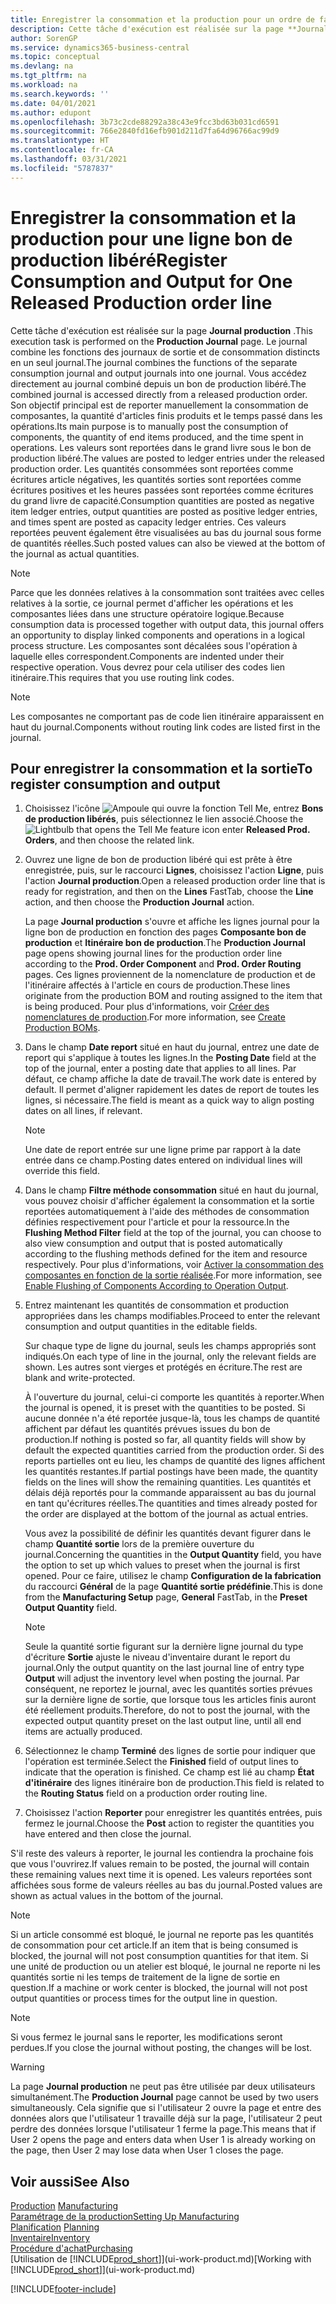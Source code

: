 ```yaml
---
title: Enregistrer la consommation et la production pour un ordre de fabrication | Microsoft Docs
description: Cette tâche d'exécution est réalisée sur la page **Journal production** . Le journal combine les fonctions des journaux de sortie et de consommation distincts en un seul journal. Vous accédez directement au journal combiné depuis un bon de production libéré. Son objectif principal est de reporter manuellement la consommation de composantes, la quantité d'articles finis produits et le temps passé dans les opérations.
author: SorenGP
ms.service: dynamics365-business-central
ms.topic: conceptual
ms.devlang: na
ms.tgt_pltfrm: na
ms.workload: na
ms.search.keywords: ''
ms.date: 04/01/2021
ms.author: edupont
ms.openlocfilehash: 3b73c2cde88292a38c43e9fcc3bd63b031cd6591
ms.sourcegitcommit: 766e2840fd16efb901d211d7fa64d96766ac99d9
ms.translationtype: HT
ms.contentlocale: fr-CA
ms.lasthandoff: 03/31/2021
ms.locfileid: "5787837"
---
```

# <a name="register-consumption-and-output-for-one-released-production-order-line"></a><span data-ttu-id="e306e-106">Enregistrer la consommation et la production pour une ligne bon de production libéré</span><span class="sxs-lookup"><span data-stu-id="e306e-106">Register Consumption and Output for One Released Production order line</span></span>
<span data-ttu-id="e306e-107">Cette tâche d'exécution est réalisée sur la page **Journal production** .</span><span class="sxs-lookup"><span data-stu-id="e306e-107">This execution task is performed on the **Production Journal** page.</span></span> <span data-ttu-id="e306e-108">Le journal combine les fonctions des journaux de sortie et de consommation distincts en un seul journal.</span><span class="sxs-lookup"><span data-stu-id="e306e-108">The journal combines the functions of the separate consumption journal and output journals into one journal.</span></span> <span data-ttu-id="e306e-109">Vous accédez directement au journal combiné depuis un bon de production libéré.</span><span class="sxs-lookup"><span data-stu-id="e306e-109">The combined journal is accessed directly from a released production order.</span></span> <span data-ttu-id="e306e-110">Son objectif principal est de reporter manuellement la consommation de composantes, la quantité d'articles finis produits et le temps passé dans les opérations.</span><span class="sxs-lookup"><span data-stu-id="e306e-110">Its main purpose is to manually post the consumption of components, the quantity of end items produced, and the time spent in operations.</span></span> <span data-ttu-id="e306e-111">Les valeurs sont reportées dans le grand livre sous le bon de production libéré.</span><span class="sxs-lookup"><span data-stu-id="e306e-111">The values are posted to ledger entries under the released production order.</span></span> <span data-ttu-id="e306e-112">Les quantités consommées sont reportées comme écritures article négatives, les quantités sorties sont reportées comme écritures positives et les heures passées sont reportées comme écritures du grand livre de capacité.</span><span class="sxs-lookup"><span data-stu-id="e306e-112">Consumption quantities are posted as negative item ledger entries, output quantities are posted as positive ledger entries, and times spent are posted as capacity ledger entries.</span></span> <span data-ttu-id="e306e-113">Ces valeurs reportées peuvent également être visualisées au bas du journal sous forme de quantités réelles.</span><span class="sxs-lookup"><span data-stu-id="e306e-113">Such posted values can also be viewed at the bottom of the journal as actual quantities.</span></span>  

> [!NOTE]  
>  <span data-ttu-id="e306e-114">Parce que les données relatives à la consommation sont traitées avec celles relatives à la sortie, ce journal permet d'afficher les opérations et les composantes liées dans une structure opératoire logique.</span><span class="sxs-lookup"><span data-stu-id="e306e-114">Because consumption data is processed together with output data, this journal offers an opportunity to display linked components and operations in a logical process structure.</span></span> <span data-ttu-id="e306e-115">Les composantes sont décalées sous l'opération à laquelle elles correspondent.</span><span class="sxs-lookup"><span data-stu-id="e306e-115">Components are indented under their respective operation.</span></span> <span data-ttu-id="e306e-116">Vous devrez pour cela utiliser des codes lien itinéraire.</span><span class="sxs-lookup"><span data-stu-id="e306e-116">This requires that you use routing link codes.</span></span>  

> [!NOTE]  
>  <span data-ttu-id="e306e-117">Les composantes ne comportant pas de code lien itinéraire apparaissent en haut du journal.</span><span class="sxs-lookup"><span data-stu-id="e306e-117">Components without routing link codes are listed first in the journal.</span></span>  

## <a name="to-register-consumption-and-output"></a><span data-ttu-id="e306e-118">Pour enregistrer la consommation et la sortie</span><span class="sxs-lookup"><span data-stu-id="e306e-118">To register consumption and output</span></span>  
1.  <span data-ttu-id="e306e-119">Choisissez l'icône ![Ampoule qui ouvre la fonction Tell Me](media/ui-search/search_small.png "Dites-moi ce que vous voulez faire"), entrez **Bons de production libérés**, puis sélectionnez le lien associé.</span><span class="sxs-lookup"><span data-stu-id="e306e-119">Choose the ![Lightbulb that opens the Tell Me feature](media/ui-search/search_small.png "Tell me what you want to do") icon enter **Released Prod. Orders**, and then choose the related link.</span></span>  
2.  <span data-ttu-id="e306e-120">Ouvrez une ligne de bon de production libéré qui est prête à être enregistrée, puis, sur le raccourci **Lignes**, choisissez l'action **Ligne**, puis l'action **Journal production**.</span><span class="sxs-lookup"><span data-stu-id="e306e-120">Open a released production order line that is ready for registration, and then on the **Lines** FastTab, choose the **Line** action, and then choose the **Production Journal** action.</span></span>  

    <span data-ttu-id="e306e-121">La page **Journal production** s'ouvre et affiche les lignes journal pour la ligne bon de production en fonction des pages **Composante bon de production** et **Itinéraire bon de production**.</span><span class="sxs-lookup"><span data-stu-id="e306e-121">The **Production Journal** page opens showing journal lines for the production order line according to the **Prod. Order Component** and **Prod. Order Routing** pages.</span></span> <span data-ttu-id="e306e-122">Ces lignes proviennent de la nomenclature de production et de l'itinéraire affectés à l'article en cours de production.</span><span class="sxs-lookup"><span data-stu-id="e306e-122">These lines originate from the production BOM and routing assigned to the item that is being produced.</span></span> <span data-ttu-id="e306e-123">Pour plus d'informations, voir [Créer des nomenclatures de production](production-how-to-create-routings.md).</span><span class="sxs-lookup"><span data-stu-id="e306e-123">For more information, see [Create Production BOMs](production-how-to-create-routings.md).</span></span>  

3.  <span data-ttu-id="e306e-124">Dans le champ **Date report** situé en haut du journal, entrez une date de report qui s'applique à toutes les lignes.</span><span class="sxs-lookup"><span data-stu-id="e306e-124">In the **Posting Date** field at the top of the journal, enter a posting date that applies to all lines.</span></span> <span data-ttu-id="e306e-125">Par défaut, ce champ affiche la date de travail.</span><span class="sxs-lookup"><span data-stu-id="e306e-125">The work date is entered by default.</span></span> <span data-ttu-id="e306e-126">Il permet d'aligner rapidement les dates de report de toutes les lignes, si nécessaire.</span><span class="sxs-lookup"><span data-stu-id="e306e-126">The field is meant as a quick way to align posting dates on all lines, if relevant.</span></span>  

    > [!NOTE]  
    >  <span data-ttu-id="e306e-127">Une date de report entrée sur une ligne prime par rapport à la date entrée dans ce champ.</span><span class="sxs-lookup"><span data-stu-id="e306e-127">Posting dates entered on individual lines will override this field.</span></span>  

4.  <span data-ttu-id="e306e-128">Dans le champ **Filtre méthode consommation** situé en haut du journal, vous pouvez choisir d'afficher également la consommation et la sortie reportées automatiquement à l'aide des méthodes de consommation définies respectivement pour l'article et pour la ressource.</span><span class="sxs-lookup"><span data-stu-id="e306e-128">In the **Flushing Method Filter** field at the top of the journal, you can choose to also view consumption and output that is posted automatically according to the flushing methods defined for the item and resource respectively.</span></span> <span data-ttu-id="e306e-129">Pour plus d'informations, voir [Activer la consommation des composantes en fonction de la sortie réalisée](production-how-to-flush-components-according-to-operation-output.md).</span><span class="sxs-lookup"><span data-stu-id="e306e-129">For more information, see [Enable Flushing of Components According to Operation Output](production-how-to-flush-components-according-to-operation-output.md).</span></span>   

5.  <span data-ttu-id="e306e-130">Entrez maintenant les quantités de consommation et production appropriées dans les champs modifiables.</span><span class="sxs-lookup"><span data-stu-id="e306e-130">Proceed to enter the relevant consumption and output quantities in the editable fields.</span></span>  
  
    <span data-ttu-id="e306e-131">Sur chaque type de ligne du journal, seuls les champs appropriés sont indiqués.</span><span class="sxs-lookup"><span data-stu-id="e306e-131">On each type of line in the journal, only the relevant fields are shown.</span></span> <span data-ttu-id="e306e-132">Les autres sont vierges et protégés en écriture.</span><span class="sxs-lookup"><span data-stu-id="e306e-132">The rest are blank and write-protected.</span></span>  

    <span data-ttu-id="e306e-133">À l'ouverture du journal, celui-ci comporte les quantités à reporter.</span><span class="sxs-lookup"><span data-stu-id="e306e-133">When the journal is opened, it is preset with the quantities to be posted.</span></span> <span data-ttu-id="e306e-134">Si aucune donnée n'a été reportée jusque-là, tous les champs de quantité affichent par défaut les quantités prévues issues du bon de production.</span><span class="sxs-lookup"><span data-stu-id="e306e-134">If nothing is posted so far, all quantity fields will show by default the expected quantities carried from the production order.</span></span> <span data-ttu-id="e306e-135">Si des reports partielles ont eu lieu, les champs de quantité des lignes affichent les quantités restantes.</span><span class="sxs-lookup"><span data-stu-id="e306e-135">If partial postings have been made, the quantity fields on the lines will show the remaining quantities.</span></span> <span data-ttu-id="e306e-136">Les quantités et délais déjà reportés pour la commande apparaissent au bas du journal en tant qu'écritures réelles.</span><span class="sxs-lookup"><span data-stu-id="e306e-136">The quantities and times already posted for the order are displayed at the bottom of the journal as actual entries.</span></span>  

    <span data-ttu-id="e306e-137">Vous avez la possibilité de définir les quantités devant figurer dans le champ **Quantité sortie** lors de la première ouverture du journal.</span><span class="sxs-lookup"><span data-stu-id="e306e-137">Concerning the quantities in the **Output Quantity** field, you have the option to set up which values to preset when the journal is first opened.</span></span> <span data-ttu-id="e306e-138">Pour ce faire, utilisez le champ **Configuration de la fabrication** du raccourci **Général** de la page **Quantité sortie prédéfinie**.</span><span class="sxs-lookup"><span data-stu-id="e306e-138">This is done from the **Manufacturing Setup** page, **General** FastTab, in the **Preset Output Quantity** field.</span></span>

    > [!NOTE]  
    >  <span data-ttu-id="e306e-139">Seule la quantité sortie figurant sur la dernière ligne journal du type d'écriture **Sortie** ajuste le niveau d'inventaire durant le report du journal.</span><span class="sxs-lookup"><span data-stu-id="e306e-139">Only the output quantity on the last journal line of entry type **Output** will adjust the inventory level when posting the journal.</span></span> <span data-ttu-id="e306e-140">Par conséquent, ne reportez le journal, avec les quantités sorties prévues sur la dernière ligne de sortie, que lorsque tous les articles finis auront été réellement produits.</span><span class="sxs-lookup"><span data-stu-id="e306e-140">Therefore, do not to post the journal, with the expected output quantity preset on the last output line, until all end items are actually produced.</span></span>  

6.  <span data-ttu-id="e306e-141">Sélectionnez le champ **Terminé** des lignes de sortie pour indiquer que l'opération est terminée.</span><span class="sxs-lookup"><span data-stu-id="e306e-141">Select the **Finished** field of output lines to indicate that the operation is finished.</span></span> <span data-ttu-id="e306e-142">Ce champ est lié au champ **État d'itinéraire** des lignes itinéraire bon de production.</span><span class="sxs-lookup"><span data-stu-id="e306e-142">This field is related to the **Routing Status** field on a production order routing line.</span></span>  
7.  <span data-ttu-id="e306e-143">Choisissez l'action **Reporter** pour enregistrer les quantités entrées, puis fermez le journal.</span><span class="sxs-lookup"><span data-stu-id="e306e-143">Choose the **Post** action to register the quantities you have entered and then close the journal.</span></span>  

<span data-ttu-id="e306e-144">S'il reste des valeurs à reporter, le journal les contiendra la prochaine fois que vous l'ouvrirez.</span><span class="sxs-lookup"><span data-stu-id="e306e-144">If values remain to be posted, the journal will contain these remaining values next time it is opened.</span></span> <span data-ttu-id="e306e-145">Les valeurs reportées sont affichées sous forme de valeurs réelles au bas du journal.</span><span class="sxs-lookup"><span data-stu-id="e306e-145">Posted values are shown as actual values in the bottom of the journal.</span></span>  

> [!NOTE]  
>  <span data-ttu-id="e306e-146">Si un article consommé est bloqué, le journal ne reporte pas les quantités de consommation pour cet article.</span><span class="sxs-lookup"><span data-stu-id="e306e-146">If an item that is being consumed is blocked, the journal will not post consumption quantities for that item.</span></span> <span data-ttu-id="e306e-147">Si une unité de production ou un atelier est bloqué, le journal ne reporte ni les quantités sortie ni les temps de traitement de la ligne de sortie en question.</span><span class="sxs-lookup"><span data-stu-id="e306e-147">If a machine or work center is blocked, the journal will not post output quantities or process times for the output line in question.</span></span>  

> [!NOTE]  
>  <span data-ttu-id="e306e-148">Si vous fermez le journal sans le reporter, les modifications seront perdues.</span><span class="sxs-lookup"><span data-stu-id="e306e-148">If you close the journal without posting, the changes will be lost.</span></span>  

> [!WARNING]  
>  <span data-ttu-id="e306e-149">La page **Journal production** ne peut pas être utilisée par deux utilisateurs simultanément.</span><span class="sxs-lookup"><span data-stu-id="e306e-149">The **Production Journal** page cannot be used by two users simultaneously.</span></span> <span data-ttu-id="e306e-150">Cela signifie que si l'utilisateur 2 ouvre la page et entre des données alors que l'utilisateur 1 travaille déjà sur la page, l'utilisateur 2 peut perdre des données lorsque l'utilisateur 1 ferme la page.</span><span class="sxs-lookup"><span data-stu-id="e306e-150">This means that if User 2 opens the page and enters data when User 1 is already working on the page, then User 2 may lose data when User 1 closes the page.</span></span>  

## <a name="see-also"></a><span data-ttu-id="e306e-151">Voir aussi</span><span class="sxs-lookup"><span data-stu-id="e306e-151">See Also</span></span>  
<span data-ttu-id="e306e-152">[Production](production-manage-manufacturing.md)  </span><span class="sxs-lookup"><span data-stu-id="e306e-152">[Manufacturing](production-manage-manufacturing.md)  </span></span>  
[<span data-ttu-id="e306e-153">Paramétrage de la production</span><span class="sxs-lookup"><span data-stu-id="e306e-153">Setting Up Manufacturing</span></span>](production-configure-production-processes.md)  
<span data-ttu-id="e306e-154">[Planification](production-planning.md)    </span><span class="sxs-lookup"><span data-stu-id="e306e-154">[Planning](production-planning.md)    </span></span>  
[<span data-ttu-id="e306e-155">Inventaire</span><span class="sxs-lookup"><span data-stu-id="e306e-155">Inventory</span></span>](inventory-manage-inventory.md)  
[<span data-ttu-id="e306e-156">Procédure d'achat</span><span class="sxs-lookup"><span data-stu-id="e306e-156">Purchasing</span></span>](purchasing-manage-purchasing.md)  
<span data-ttu-id="e306e-157">[Utilisation de [!INCLUDE[prod_short](includes/prod_short.md)]](ui-work-product.md)</span><span class="sxs-lookup"><span data-stu-id="e306e-157">[Working with [!INCLUDE[prod_short](includes/prod_short.md)]](ui-work-product.md)</span></span>


[!INCLUDE[footer-include](includes/footer-banner.md)]
